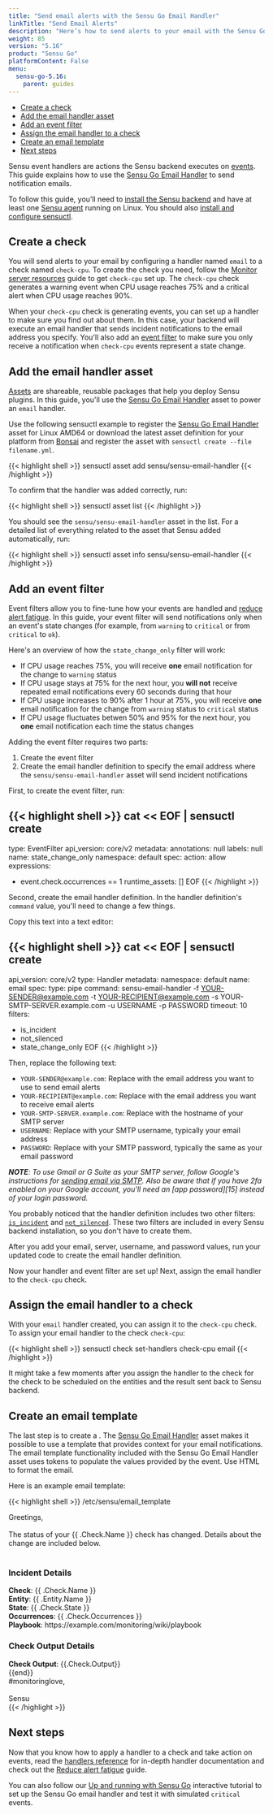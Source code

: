 ```yaml
---
title: "Send email alerts with the Sensu Go Email Handler"
linkTitle: "Send Email Alerts"
description: "Here’s how to send alerts to your email with the Sensu Go Email Handler. Use handlers to send events to your technology of choice (in this case, email) to alert you of incidents and help you resolve them more quickly."
weight: 85
version: "5.16"
product: "Sensu Go"
platformContent: False
menu: 
  sensu-go-5.16:
    parent: guides
---
```


- [Create a check](#create-a-check)
- [Add the email handler asset](#add-the-email-handler-asset)
- [Add an event filter](#add-an-event-filter)
- [Assign the email handler to a check](#assign-the-email-handler-to-a-check)
- [Create an email template](#create-an-email-template)
- [Next steps](#next-steps)

Sensu event handlers are actions the Sensu backend executes on [events][1].
This guide explains how to use the [Sensu Go Email Handler][3] to send notification emails.

To follow this guide, you’ll need to [install the Sensu backend][12] and have at least one [Sensu agent][13] running on Linux.
You should also [install and configure sensuctl][4].

## Create a check

You will send alerts to your email by configuring a handler named `email` to a check named `check-cpu`.
To create the check you need, follow the [Monitor server resources][2] guide to get `check-cpu` set up.
The `check-cpu` check generates a warning event when CPU usage reaches 75% and a critical alert when CPU usage reaches 90%.

When your `check-cpu` check is generating events, you can set up a handler to make sure you find out about them.
In this case, your backend will execute an email handler that sends incident notifications to the email address you specify.
You'll also add an [event filter][5] to make sure you only receive a notification when `check-cpu` events represent a state change.

## Add the email handler asset

[Assets][8] are shareable, reusable packages that help you deploy Sensu plugins.
In this guide, you'll use the [Sensu Go Email Handler][3] asset to power an `email` handler.

Use the following sensuctl example to register the [Sensu Go Email Handler][3] asset for Linux AMD64 or download the latest asset definition for your platform from [Bonsai][3] and register the asset with `sensuctl create --file filename.yml`.

{{< highlight shell >}}
sensuctl asset add sensu/sensu-email-handler
{{< /highlight >}}

To confirm that the handler was added correctly, run:

{{< highlight shell >}}
sensuctl asset list
{{< /highlight >}}

You should see the `sensu/sensu-email-handler` asset in the list.
For a detailed list of everything related to the asset that Sensu added automatically, run:

{{< highlight shell >}}
sensuctl asset info sensu/sensu-email-handler
{{< /highlight >}}

## Add an event filter

Event filters allow you to fine-tune how your events are handled and [reduce alert fatigue][7].
In this guide, your event filter will send notifications only when an event's state changes (for example, from `warning` to `critical` or from `critical` to `ok`).

Here's an overview of how the `state_change_only` filter will work:

- If CPU usage reaches 75%, you will receive **one** email notification for the change to `warning` status
- If CPU usage stays at 75% for the next hour, you **will not** receive repeated email notifications every 60 seconds during that hour
- If CPU usage increases to 90% after 1 hour at 75%, you will receive **one** email notification for the change from `warning` status to `critical` status
- If CPU usage fluctuates betwen 50% and 95% for the next hour, you **one** email notification each time the status changes

Adding the event filter requires two parts:

1. Create the event filter
2. Create the email handler definition to specify the email address where the `sensu/sensu-email-handler` asset will send incident notifications

First, to create the event filter, run:

{{< highlight shell >}}
cat << EOF | sensuctl create
---
type: EventFilter
api_version: core/v2
metadata:
  annotations: null
  labels: null
  name: state_change_only
  namespace: default
spec:
  action: allow
  expressions:
  - event.check.occurrences == 1
  runtime_assets: []
EOF
{{< /highlight >}}

Second, create the email handler definition.
In the handler definition's `command` value, you'll need to change a few things.

Copy this text into a text editor:

{{< highlight shell >}}
cat << EOF | sensuctl create
---
api_version: core/v2
type: Handler
metadata:
  namespace: default
  name: email
spec:
  type: pipe
  command: sensu-email-handler -f YOUR-SENDER@example.com -t YOUR-RECIPIENT@example.com -s YOUR-SMTP-SERVER.example.com
    -u USERNAME -p PASSWORD
  timeout: 10
  filters:
  - is_incident
  - not_silenced
  - state_change_only
EOF
{{< /highlight >}}

Then, replace the following text:
- `YOUR-SENDER@example.com`: Replace with the email address you want to use to send email alerts
- `YOUR-RECIPIENT@example.com`: Replace with the email address you want to receive email alerts
- `YOUR-SMTP-SERVER.example.com`: Replace with the hostname of your SMTP server
- `USERNAME`: Replace with your SMTP username, typically your email address
- `PASSWORD`: Replace with your SMTP password, typically the same as your email password

_**NOTE**: To use Gmail or G Suite as your SMTP server, follow Google's instructions for [sending email via SMTP][14]. Also be aware that if you have 2fa enabled on your Google account, you'll need an [app password][15] instead of your login password._

You probably noticed that the handler definition includes two other filters: [`is_incident`][10] and [`not_silenced`][11].
These two filters are included in every Sensu backend installation, so you don't have to create them.

After you add your email, server, username, and password values, run your updated code to create the email handler definition.

Now your handler and event filter are set up!
Next, assign the email handler to the `check-cpu` check.

## Assign the email handler to a check

With your `email` handler created, you can assign it to the `check-cpu` check.
To assign your email handler to the check `check-cpu`:

{{< highlight shell >}}
sensuctl check set-handlers check-cpu email
{{< /highlight >}}

It might take a few moments after you assign the handler to the check for the check to be scheduled on the entities and the result sent back to Sensu backend.

## Create an email template

The last step is to create a .
The [Sensu Go Email Handler][3] asset makes it possible to use a template that provides context for your email notifications.
The email template functionality included with the Sensu Go Email Handler asset uses tokens to populate the values provided by the event.
Use HTML to format the email. 

Here is an example email template:

{{< highlight shell >}}
/etc/sensu/email_template

<html>
Greetings,<br>
<br>
The status of your {{ .Check.Name }} check has changed. Details about the change are included below.<br>
<br>
<h3>Incident Details</h3>
<b>Check</b>: {{ .Check.Name }}<br>
<b>Entity</b>: {{ .Entity.Name }}<br>
<b>State</b>: {{ .Check.State }}<br>
<b>Occurrences</b>: {{ .Check.Occurrences }}<br>
<b>Playbook</b>: https://example.com/monitoring/wiki/playbook<br>
<h3>Check Output Details</h3>
<b>Check Output</b>: {{.Check.Output}}<br>
{{end}}

<br>
#monitoringlove,<br>
<br>
Sensu<br>
</html>
{{< /highlight >}}

## Next steps

Now that you know how to apply a handler to a check and take action on events, read the [handlers reference][6] for in-depth handler documentation and check out the [Reduce alert fatigue][7] guide.

You can also follow our [Up and running with Sensu Go][9] interactive tutorial to set up the Sensu Go email handler and test it with simulated `critical` events.

[1]: ../../reference/events/
[2]: ../monitor-server-resources/
[3]: https://bonsai.sensu.io/assets/sensu/sensu-email-handler
[4]: ../../installation/install-sensu/#install-sensuctl
[5]: ../../reference/filters/
[6]: ../../reference/handlers/
[7]: ../reduce-alert-fatigue/
[8]: ../../reference/assets
[9]: ../up-running-tutorial/
[10]: ../../reference/filters/#built-in-filter-is-incident
[11]: ../../reference/filters/#built-in-filter-not-silenced
[12]: ../../installation/install-sensu/#install-the-sensu-backend
[13]: ../../installation/install-sensu/#install-sensu-agents
[14]: https://support.google.com/a/answer/176600?hl=en
